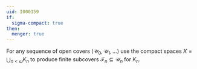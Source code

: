 ```yaml
---
uid: I000159
if:
  sigma-compact: true
then:
  menger: true
---
```

For any sequence of open covers $\langle \mathcal U_0, \mathcal U_1,\dots\rangle$ use the compact spaces $X=\bigcup_{n<\omega} K_n$ to produce finite subcovers $\mathcal F_n \subseteq \mathcal U_n$ for $K_n$.

